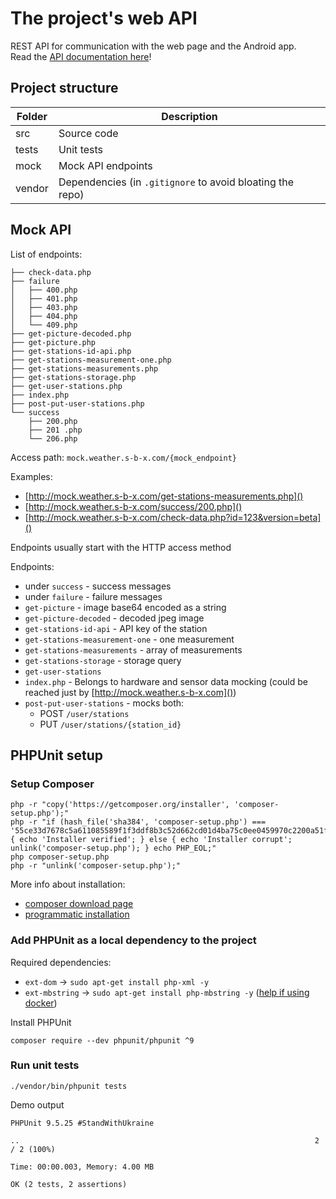 # The project's web API
REST API for communication with the web page and the Android app.  
Read the [API documentation here](https://editor.swagger.io/?url=https://raw.githubusercontent.com/SandorBalazsHU/elte-ik-msc-weather-cam/main/Documentation/WebApi/weather-cam-web-api.yaml)!

## Project structure

| Folder | Description |
| - | - |
| src | Source code |
| tests | Unit tests |
| mock | Mock API endpoints |
| vendor | Dependencies (in `.gitignore` to avoid bloating the repo) |

## Mock API
List of endpoints:
```
├── check-data.php
├── failure
│   ├── 400.php
│   ├── 401.php
│   ├── 403.php
│   ├── 404.php
│   └── 409.php
├── get-picture-decoded.php
├── get-picture.php
├── get-stations-id-api.php
├── get-stations-measurement-one.php
├── get-stations-measurements.php
├── get-stations-storage.php
├── get-user-stations.php
├── index.php
├── post-put-user-stations.php
└── success
    ├── 200.php
    ├── 201 .php
    └── 206.php
```

Access path: `mock.weather.s-b-x.com/{mock_endpoint}`

Examples:
- [http://mock.weather.s-b-x.com/get-stations-measurements.php]()
- [http://mock.weather.s-b-x.com/success/200.php]()
- [http://mock.weather.s-b-x.com/check-data.php?id=123&version=beta]()

Endpoints usually start with the HTTP access method

Endpoints:
- under `success` - success messages
- under `failure` - failure messages
- `get-picture` - image base64 encoded as a string
- `get-picture-decoded` - decoded jpeg image
- `get-stations-id-api` - API key of the station
- `get-stations-measurement-one` - one measurement
- `get-stations-measurements` - array of measurements
- `get-stations-storage` - storage query
- `get-user-stations`
- `index.php` - Belongs to hardware and sensor data mocking (could be reached just by [http://mock.weather.s-b-x.com]())
- `post-put-user-stations` - mocks both:
  - POST `/user/stations`
  - PUT `/user/stations/{station_id}`

## PHPUnit setup

### Setup Composer
```
php -r "copy('https://getcomposer.org/installer', 'composer-setup.php');"
php -r "if (hash_file('sha384', 'composer-setup.php') === '55ce33d7678c5a611085589f1f3ddf8b3c52d662cd01d4ba75c0ee0459970c2200a51f492d557530c71c15d8dba01eae') { echo 'Installer verified'; } else { echo 'Installer corrupt'; unlink('composer-setup.php'); } echo PHP_EOL;"
php composer-setup.php
php -r "unlink('composer-setup.php');"
```
More info about installation:
- [composer download page](https://getcomposer.org/download/)
- [programmatic installation](https://getcomposer.org/doc/faqs/how-to-install-composer-programmatically.md)

### Add PHPUnit as a local dependency to the project
Required dependencies:
- `ext-dom` &rarr; `sudo apt-get install php-xml -y`
- `ext-mbstring` &rarr; `sudo apt-get install php-mbstring -y` ([help if using docker](https://stackoverflow.com/a/49087941/12382368))

Install PHPUnit
```
composer require --dev phpunit/phpunit ^9
```

### Run unit tests
```
./vendor/bin/phpunit tests
```

Demo output
```
PHPUnit 9.5.25 #StandWithUkraine

..                                                                  2 / 2 (100%)

Time: 00:00.003, Memory: 4.00 MB

OK (2 tests, 2 assertions)
```
